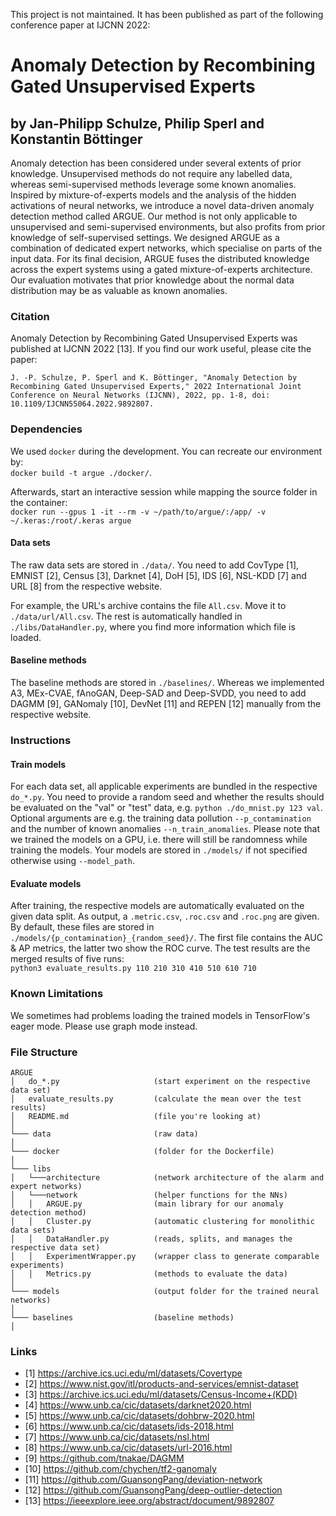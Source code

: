 This project is not maintained.
It has been published as part of the following conference paper at IJCNN 2022:
# Anomaly Detection by Recombining Gated Unsupervised Experts
## by Jan-Philipp Schulze, Philip Sperl and Konstantin Böttinger

Anomaly detection has been considered under several extents of prior knowledge.
Unsupervised methods do not require any labelled data, whereas semi-supervised methods leverage some known anomalies.
Inspired by mixture-of-experts models and the analysis of the hidden activations of neural networks, we introduce a novel data-driven anomaly detection method called ARGUE.
Our method is not only applicable to unsupervised and semi-supervised environments, but also profits from prior knowledge of self-supervised settings.
We designed ARGUE as a combination of dedicated expert networks, which specialise on parts of the input data.
For its final decision, ARGUE fuses the distributed knowledge across the expert systems using a gated mixture-of-experts architecture.
Our evaluation motivates that prior knowledge about the normal data distribution may be as valuable as known anomalies.

### Citation
Anomaly Detection by Recombining Gated Unsupervised Experts was published at IJCNN 2022 [13].
If you find our work useful, please cite the paper:
```
J. -P. Schulze, P. Sperl and K. Böttinger, "Anomaly Detection by Recombining Gated Unsupervised Experts," 2022 International Joint Conference on Neural Networks (IJCNN), 2022, pp. 1-8, doi: 10.1109/IJCNN55064.2022.9892807.
```

### Dependencies
We used ``docker`` during the development.
You can recreate our environment by:  
``docker build -t argue ./docker/``.

Afterwards, start an interactive session while mapping the source folder in the container:  
``docker run --gpus 1 -it --rm -v ~/path/to/argue/:/app/ -v ~/.keras:/root/.keras argue``

#### Data sets
The raw data sets are stored in ``./data/``.
You need to add CovType [1], EMNIST [2], Census [3], Darknet [4], DoH [5], IDS [6], NSL-KDD [7] and URL [8] from the respective website.

For example, the URL's archive contains the file ``All.csv``.
Move it to ``./data/url/All.csv``.
The rest is automatically handled in ``./libs/DataHandler.py``, where you find more information which file is loaded.

#### Baseline methods
The baseline methods are stored in ``./baselines/``.
Whereas we implemented A3, MEx-CVAE, fAnoGAN, Deep-SAD and Deep-SVDD, you need to add DAGMM [9], GANomaly [10], DevNet [11] and REPEN [12] manually from the respective website.

### Instructions

#### Train models
For each data set, all applicable experiments are bundled in the respective ``do_*.py``.
You need to provide a random seed and whether the results should be evaluated on the "val" or "test" data, e.g. ``python ./do_mnist.py 123 val``.
Optional arguments are e.g. the training data pollution ``--p_contamination`` and the number of known anomalies ``--n_train_anomalies``.
Please note that we trained the models on a GPU, i.e. there will still be randomness while training the models.
Your models are stored in ``./models/`` if not specified otherwise using ``--model_path``.

#### Evaluate models
After training, the respective models are automatically evaluated on the given data split.
As output, a ``.metric.csv``, ``.roc.csv`` and ``.roc.png`` are given.
By default, these files are stored in ``./models/{p_contamination}_{random_seed}/``.
The first file contains the AUC & AP metrics, the latter two show the ROC curve.
The test results are the merged results of five runs:  
``python3 evaluate_results.py 110 210 310 410 510 610 710``

### Known Limitations
We sometimes had problems loading the trained models in TensorFlow's eager mode.
Please use graph mode instead.

### File Structure
```
ARGUE
│   do_*.py                     (start experiment on the respective data set)
│   evaluate_results.py         (calculate the mean over the test results)
│   README.md                   (file you're looking at)
│
└─── data                       (raw data)
│
└─── docker                     (folder for the Dockerfile)
│
└─── libs
│   └───architecture            (network architecture of the alarm and expert networks)
│   └───network                 (helper functions for the NNs)
│   │   ARGUE.py                (main library for our anomaly detection method)
│   │   Cluster.py              (automatic clustering for monolithic data sets)
│   │   DataHandler.py          (reads, splits, and manages the respective data set)
│   │   ExperimentWrapper.py    (wrapper class to generate comparable experiments)
│   │   Metrics.py              (methods to evaluate the data)
│
└─── models                     (output folder for the trained neural networks)
│
└─── baselines                  (baseline methods)
│
```

### Links
* [1] https://archive.ics.uci.edu/ml/datasets/Covertype
* [2] https://www.nist.gov/itl/products-and-services/emnist-dataset
* [3] https://archive.ics.uci.edu/ml/datasets/Census-Income+(KDD)
* [4] https://www.unb.ca/cic/datasets/darknet2020.html
* [5] https://www.unb.ca/cic/datasets/dohbrw-2020.html
* [6] https://www.unb.ca/cic/datasets/ids-2018.html
* [7] https://www.unb.ca/cic/datasets/nsl.html
* [8] https://www.unb.ca/cic/datasets/url-2016.html
* [9] https://github.com/tnakae/DAGMM
* [10] https://github.com/chychen/tf2-ganomaly
* [11] https://github.com/GuansongPang/deviation-network
* [12] https://github.com/GuansongPang/deep-outlier-detection
* [13] https://ieeexplore.ieee.org/abstract/document/9892807
